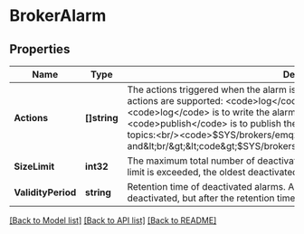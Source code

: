# BrokerAlarm

## Properties
Name | Type | Description | Notes
------------ | ------------- | ------------- | -------------
**Actions** | **[]string** | The actions triggered when the alarm is activated.&lt;br/&gt;Currently, the following actions are supported: &lt;code&gt;log&lt;/code&gt; and &lt;code&gt;publish&lt;/code&gt;.&lt;br/&gt;&lt;code&gt;log&lt;/code&gt; is to write the alarm to log (console or file).&lt;br/&gt;&lt;code&gt;publish&lt;/code&gt; is to publish the alarm as an MQTT message to the system topics:&lt;br/&gt;&lt;code&gt;$SYS/brokers/emqx@xx.xx.xx.x/alarms/activate&lt;/code&gt; and&lt;br/&gt;&lt;code&gt;$SYS/brokers/emqx@xx.xx.xx.x/alarms/deactivate&lt;/code&gt; | [optional] [default to ["log","publish"]]
**SizeLimit** | **int32** | The maximum total number of deactivated alarms to keep as history.&lt;br/&gt;When this limit is exceeded, the oldest deactivated alarms are deleted to cap the total number. | [optional] [default to 1000]
**ValidityPeriod** | **string** | Retention time of deactivated alarms. Alarms are not deleted immediately&lt;br/&gt;when deactivated, but after the retention time. | [optional] [default to 24h]

[[Back to Model list]](../README.md#documentation-for-models) [[Back to API list]](../README.md#documentation-for-api-endpoints) [[Back to README]](../README.md)

